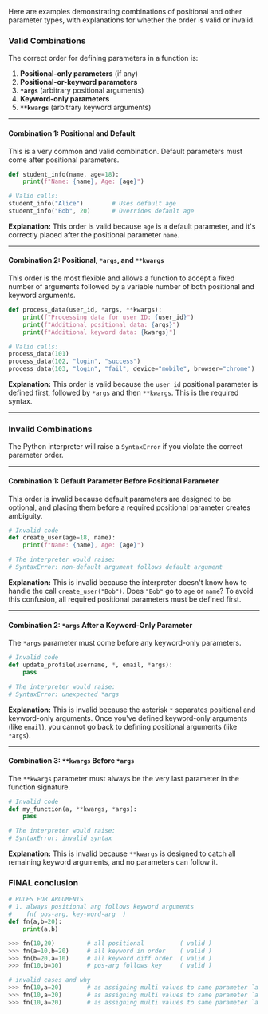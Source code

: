 Here are examples demonstrating combinations of positional and other parameter types, with explanations for whether the order is valid or invalid.

### Valid Combinations

The correct order for defining parameters in a function is:

1.  **Positional-only parameters** (if any)
2.  **Positional-or-keyword parameters**
3.  **`*args`** (arbitrary positional arguments)
4.  **Keyword-only parameters**
5.  **`**kwargs`** (arbitrary keyword arguments)

-----

#### Combination 1: Positional and Default

This is a very common and valid combination. Default parameters must come after positional parameters.

```python
def student_info(name, age=18):
    print(f"Name: {name}, Age: {age}")

# Valid calls:
student_info("Alice")        # Uses default age
student_info("Bob", 20)      # Overrides default age
```

**Explanation:** This order is valid because `age` is a default parameter, and it's correctly placed after the positional parameter `name`.

-----

#### Combination 2: Positional, `*args`, and `**kwargs`

This order is the most flexible and allows a function to accept a fixed number of arguments followed by a variable number of both positional and keyword arguments.

```python
def process_data(user_id, *args, **kwargs):
    print(f"Processing data for user ID: {user_id}")
    print(f"Additional positional data: {args}")
    print(f"Additional keyword data: {kwargs}")

# Valid calls:
process_data(101)
process_data(102, "login", "success")
process_data(103, "login", "fail", device="mobile", browser="chrome")
```

**Explanation:** This order is valid because the `user_id` positional parameter is defined first, followed by `*args` and then `**kwargs`. This is the required syntax.

-----

### Invalid Combinations

The Python interpreter will raise a `SyntaxError` if you violate the correct parameter order.

-----

#### Combination 1: Default Parameter Before Positional Parameter

This order is invalid because default parameters are designed to be optional, and placing them before a required positional parameter creates ambiguity.

```python
# Invalid code
def create_user(age=18, name):
    print(f"Name: {name}, Age: {age}")

# The interpreter would raise:
# SyntaxError: non-default argument follows default argument
```

**Explanation:** This is invalid because the interpreter doesn't know how to handle the call `create_user("Bob")`. Does `"Bob"` go to `age` or `name`? To avoid this confusion, all required positional parameters must be defined first.

-----

#### Combination 2: `*args` After a Keyword-Only Parameter

The `*args` parameter must come before any keyword-only parameters.

```python
# Invalid code
def update_profile(username, *, email, *args):
    pass

# The interpreter would raise:
# SyntaxError: unexpected *args
```

**Explanation:** This is invalid because the asterisk `*` separates positional and keyword-only arguments. Once you've defined keyword-only arguments (like `email`), you cannot go back to defining positional arguments (like `*args`).

-----

#### Combination 3: `**kwargs` Before `*args`

The `**kwargs` parameter must always be the very last parameter in the function signature.

```python
# Invalid code
def my_function(a, **kwargs, *args):
    pass

# The interpreter would raise:
# SyntaxError: invalid syntax
```

**Explanation:** This is invalid because `**kwargs` is designed to catch all remaining keyword arguments, and no parameters can follow it.


### FINAL conclusion



```python
# RULES FOR ARGUMENTS
# 1. always positional arg follows keyword arguments
#    fn( pos-arg, key-word-arg  )   
def fn(a,b=20): 
    print(a,b)

>>> fn(10,20)         # all positional          ( valid )
>>> fn(a=10,b=20)     # all keyword in order    ( valid )
>>> fn(b=20,a=10)     # all keyword diff order  ( valid )
>>> fn(10,b=30)       # pos-arg follows key     ( valid )

# invalid cases and why
>>> fn(10,a=20)       # as assigning multi values to same parameter `a`
>>> fn(10,a=20)       # as assigning multi values to same parameter `a`
>>> fn(10,a=20)       # as assigning multi values to same parameter `a`
      
```
